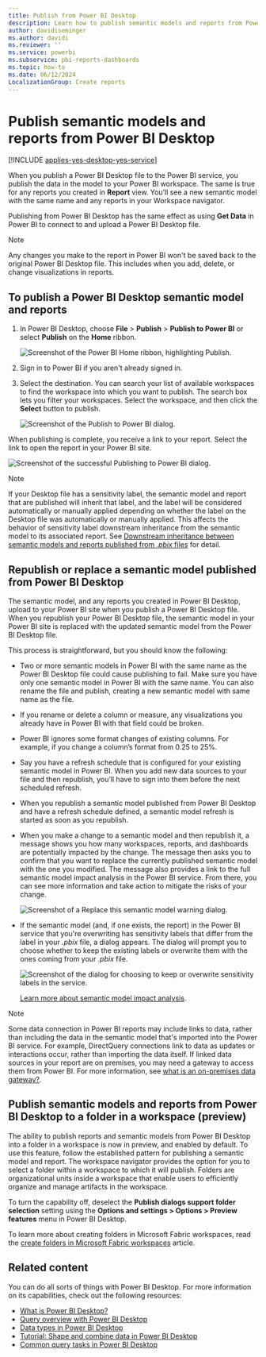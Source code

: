```yaml
---
title: Publish from Power BI Desktop
description: Learn how to publish semantic models and reports from Power BI Desktop to the Power BI service, which publishes the data in the model to your Power BI workspace.
author: davidiseminger
ms.author: davidi
ms.reviewer: ''
ms.service: powerbi
ms.subservice: pbi-reports-dashboards
ms.topic: how-to
ms.date: 06/12/2024
LocalizationGroup: Create reports
---
```

# Publish semantic models and reports from Power BI Desktop

[!INCLUDE [applies-yes-desktop-yes-service](../includes/applies-yes-desktop-yes-service.md)]

When you publish a Power BI Desktop file to the Power BI service, you publish the data in the model to your Power BI workspace. The same is true for any reports you created in **Report** view. You’ll see a new semantic model with the same name and any reports in your Workspace navigator.

Publishing from Power BI Desktop has the same effect as using **Get Data** in Power BI to connect to and upload a Power BI Desktop file.

> [!NOTE]
> Any changes you make to the report in Power BI won't be saved back to the original Power BI Desktop file. This includes when you add, delete, or change visualizations in reports.

## To publish a Power BI Desktop semantic model and reports
1. In Power BI Desktop, choose **File** > **Publish** > **Publish to Power BI** or select **Publish** on the **Home** ribbon.

   ![Screenshot of the Power BI Home ribbon, highlighting Publish.](media/desktop-upload-desktop-files/pbid_publish_publishbutton.png)


2. Sign in to Power BI if you aren't already signed in.
3. Select the destination. You can search your list of available workspaces to find the workspace into which you want to publish. The search box lets you filter your workspaces. Select the workspace, and then click the **Select** button to publish.

   ![Screenshot of the Publish to Power BI dialog.](media/desktop-upload-desktop-files/pbid_publish_select_destination.png)

When publishing is complete, you receive a link to your report. Select the link to open the report in your Power BI site.

![Screenshot of the successful Publishing to Power BI dialog.](media/desktop-upload-desktop-files/pbid_publish_success.png)

> [!NOTE]
> If your Desktop file has a sensitivity label, the semantic model and report that are published will inherit that label, and the label will be considered automatically or manually applied depending on whether the label on the Desktop file was automatically or manually applied. This affects the behavior of sensitivity label downstream inheritance from the semantic model to its associated report. See [Downstream inheritance between semantic models and reports published from *.pbix* files](/fabric/governance/service-security-sensitivity-label-downstream-inheritance#downstream-inheritance-between-semantic-models-and-reports-published-from-.pbix-files) for detail.

## Republish or replace a semantic model published from Power BI Desktop
The semantic model, and any reports you created in Power BI Desktop, upload to your Power BI site when you publish a Power BI Desktop file. When you republish your Power BI Desktop file, the semantic model in your Power BI site is replaced with the updated semantic model from the Power BI Desktop file.

This process is straightforward, but you should know the following:

* Two or more semantic models in Power BI with the same name as the Power BI Desktop file could cause publishing to fail. Make sure you have only one semantic model in Power BI with the same name. You can also rename the file and publish, creating a new semantic model with same name as the file.
* If you rename or delete a column or measure, any visualizations you already have in Power BI with that field could be broken.
* Power BI ignores some format changes of existing columns. For example, if you change a column’s format from 0.25 to 25%.
* Say you have a refresh schedule that is configured for your existing semantic model in Power BI. When you add new data sources to your file and then republish, you’ll have to sign into them before the next scheduled refresh.
* When you republish a semantic model published from Power BI Desktop and have a refresh schedule defined, a semantic model refresh is started as soon as you republish.
* When you make a change to a semantic model and then republish it, a message shows you how many workspaces, reports, and dashboards are potentially impacted by the change. The message then asks you to confirm that you want to replace the currently published semantic model with the one you modified. The message also provides a link to the full semantic model impact analysis in the Power BI service. From there, you can see more information and take action to mitigate the risks of your change.

   ![Screenshot of a Replace this semantic model warning dialog.](media/desktop-upload-desktop-files/pbid-dataset-impact-analysis-desktop-warning.png)

* If the semantic model (and, if one exists, the report) in the Power BI service that you're overwriting has sensitivity labels that differ from the label in your *.pbix* file, a dialog appears. The dialog will prompt you to choose whether to keep the existing labels or overwrite them with the ones coming from your *.pbix* file.

    ![Screenshot of the dialog for choosing to keep or overwrite sensitivity labels in the service.](media/desktop-upload-desktop-files/pbid-dataset-overwrite-labels-desktop-dialog.png)


   [Learn more about semantic model impact analysis](../collaborate-share/service-dataset-impact-analysis.md).

> [!NOTE]
> Some data connection in Power BI reports may include links to data, rather than including the data in the semantic model that's imported into the Power BI service. For example, DirectQuery connections link to data as updates or interactions occur, rather than importing the data itself. If linked data sources in your report are on premises, you may need a gateway to access them from Power BI. For more information, see [what is an on-premises data gateway?](../connect-data/service-gateway-onprem.md).

## Publish semantic models and reports from Power BI Desktop to a folder in a workspace (preview)

The ability to publish reports and semantic models from Power BI Desktop into a folder in a workspace is now in preview, and enabled by default. To use this feature, follow the established pattern for publishing a semantic model and report. The workspace navigator provides the option for you to select a folder within a workspace to which it will publish. Folders are organizational units inside a workspace that enable users to efficiently organize and manage artifacts in the workspace. 

To turn the capability off, deselect the **Publish dialogs support folder selection** setting using the **Options and settings > Options > Preview features** menu in Power BI Desktop.

To learn more about creating folders in Microsoft Fabric workspaces, read the [create folders in Microsoft Fabric workspaces](/fabric/get-started/workspaces-folders) article.

## Related content

You can do all sorts of things with Power BI Desktop. For more information on its capabilities, check out the following resources:

* [What is Power BI Desktop?](../fundamentals/desktop-what-is-desktop.md)
* [Query overview with Power BI Desktop](../transform-model/desktop-query-overview.md)
* [Data types in Power BI Desktop](../connect-data/desktop-data-types.md)
* [Tutorial: Shape and combine data in Power BI Desktop](../connect-data/desktop-shape-and-combine-data.md)
* [Common query tasks in Power BI Desktop](../transform-model/desktop-common-query-tasks.md)
